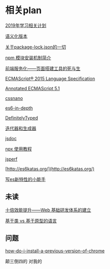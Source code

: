 # 相关plan

 [2019年学习相关计划](https://github.com/helios741/plan/projects/1)

[语义化版本](https://semver.org/lang/zh-CN/)

[关于package-lock.json的一切](https://codertx.github.io/2018/01/09/about-package-json/)

[npm 模块安装机制简介](http://www.ruanyifeng.com/blog/2016/01/npm-install.html)

[前端服务化——页面搭建工具的死与生](https://www.cnblogs.com/sskyy/p/6496287.html)

[ECMAScript® 2015 Language Specification](https://www.ecma-international.org/ecma-262/6.0/)


[Annotated ECMAScript 5.1](http://es5.github.io/)


[cssnano](https://cssnano.co/)

[es6-in-depth](https://hacks.mozilla.org/category/es6-in-depth/)

[DefinitelyTyped](https://github.com/DefinitelyTyped/DefinitelyTyped)

[迭代器和生成器](https://developer.mozilla.org/zh-CN/docs/Web/JavaScript/Guide/Iterators_and_Generators)

[jsdoc](https://github.com/jsdoc3/jsdoc)

[npx 使用教程](http://www.ruanyifeng.com/blog/2019/02/npx.html)

[jsperf](https://jsperf.com/)

[http://es6katas.org/](http://es6katas.org/)

[写es新特性的小能手](http://exploringjs.com/)

 ## 未读
 [十倍效能提升——Web 基础研发体系的建立](https://zhuanlan.zhihu.com/p/34790596)
 
 [基于类 vs 基于原型的语言](https://developer.mozilla.org/zh-CN/docs/Web/JavaScript/Guide/Details_of_the_Object_Model)
 
## 问题

[how-do-i-install-a-previous-version-of-chrome](https://superuser.com/questions/936432/how-do-i-install-a-previous-version-of-chrome)

颠三倒四的
对我的
